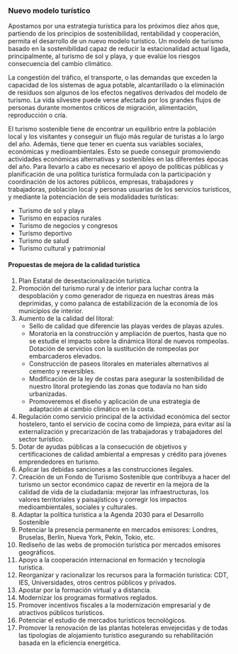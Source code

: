 ### Nuevo modelo turístico
Apostamos por una estrategia turística para los próximos diez años que, partiendo de los principios de sostenibilidad, rentabilidad y cooperación, permita el desarrollo de un nuevo modelo turístico. Un modelo de turismo basado en la sostenibilidad capaz de reducir la estacionalidad actual ligada, principalmente, al turismo de sol y playa, y que evalúe los riesgos consecuencia del cambio climático.

La congestión del tráfico, el transporte, o las demandas que exceden la capacidad de los sistemas de agua potable, alcantarillado o la eliminación de residuos son algunos de los efectos negativos derivados del modelo de turismo. La vida silvestre puede verse afectada por los grandes flujos de personas durante momentos críticos de migración, alimentación, reproducción o cría.

El turismo sostenible tiene de encontrar un equilibrio entre la población local y los visitantes y conseguir un flujo más regular de turistas a lo largo del año. Además, tiene que tener en cuenta sus variables sociales, económicas y medioambientales. Esto se puede conseguir promoviendo actividades económicas alternativas y sostenibles en las diferentes épocas del año. Para llevarlo a cabo es necesario el apoyo de políticas públicas y planificación de una política turística formulada con la participación y coordinación de los actores públicos, empresas, trabajadores y trabajadoras, población local y personas usuarias de los servicios turísticos, y mediante la potenciación de seis modalidades turísticas:

- Turismo de sol y playa
- Turismo en espacios rurales
- Turismo de negocios y congresos
- Turismo deportivo
- Turismo de salud
- Turismo cultural y patrimonial

#### Propuestas de mejora de la calidad turística

1. Plan Estatal de desestacionalización turística.
2. Promoción del turismo rural y de interior para luchar contra la despoblación y como generador de riqueza en nuestras áreas más deprimidas, y como palanca de estabilización de la economía de los municipios de interior.
3. Aumento de la calidad del litoral:
    - Sello de calidad que diferencie las playas verdes de playas azules.
    - Moratoria en la construcción y ampliación de puertos, hasta que no se estudie el impacto sobre la dinámica litoral de nuevos rompeolas. Dotación de servicios con la sustitución de rompeolas por embarcaderos elevados.
    - Construcción de paseos litorales en materiales alternativos al cemento y reversibles.
    - Modificación de la ley de costas para asegurar la sostenibilidad de nuestro litoral protegiendo las zonas que todavía no han sido urbanizadas.
    - Promoveremos el diseño y aplicación de una estrategia de adaptación al cambio climático en la costa.
4. Regulación como servicio principal de la actividad económica del sector hostelero, tanto el servicio de cocina como de limpieza, para evitar así la externalización y precarización de las trabajadoras y trabajadores del sector turístico.
5. Dotar de ayudas públicas a la consecución de objetivos y certificaciones de calidad ambiental a empresas y crédito para jóvenes emprendedores en turismo.
6. Aplicar las debidas sanciones a las construcciones ilegales.
7. Creación de un Fondo de Turismo Sostenible que contribuya a hacer del turismo un sector económico capaz de revertir en la mejora de la calidad de vida de la ciudadanía: mejorar las infraestructuras, los valores territoriales y paisajísticos y corregir los impactos medioambientales, sociales y culturales.
8. Adaptar la política turística a la Agenda 2030 para el Desarrollo Sostenible
9. Potenciar la presencia permanente en mercados emisores: Londres, Bruselas, Berlín, Nueva York, Pekín, Tokio, etc.
10. Rediseño de las webs de promoción turística por mercados emisores geográficos.
11. Apoyo a la cooperación internacional en formación y tecnología turística.
12. Reorganizar y racionalizar los recursos para la formación turística: CDT, IES, Universidades, otros centros públicos y privados.
13. Apostar por la formación virtual y a distancia.
14. Modernizar los programas formativos reglados.
15. Promover incentivos fiscales a la modernización empresarial y de atractivos públicos turísticos.
16. Potenciar el estudio de mercados turísticos tecnológicos.
17. Promover la renovación de las plantas hoteleras envejecidas y de todas las tipologías de alojamiento turístico asegurando su rehabilitación basada en la eficiencia energética.
